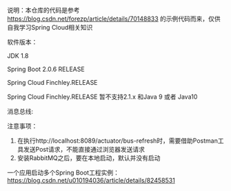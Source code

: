 说明：本仓库的代码是参考
  https://blog.csdn.net/forezp/article/details/70148833
的示例代码而来，仅供自我学习Spring Cloud相关知识

软件版本：

JDK 1.8

Spring Boot 2.0.6 RELEASE

Spring Cloud Finchley.RELEASE

Spring Cloud Finchley.RELEASE 暂不支持2.1.x 和Java 9 或者 Java10



消息总线:

注意事项：
1. 在执行http://localhost:8089/actuator/bus-refresh时，需要借助Postman工具发送Post请求，不能直接通过浏览器发送请求
2. 安装RabbitMQ之后，要在本地启动，默认并没有启动

一个应用启动多个Spring Boot工程实例：
https://blog.csdn.net/u010194036/article/details/82458531